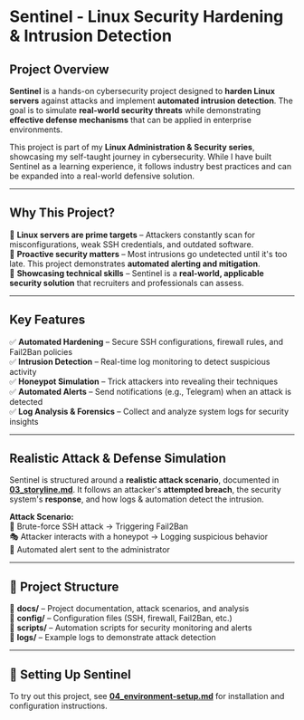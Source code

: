 # Sentinel - Linux Security Hardening & Intrusion Detection  

## Project Overview  

**Sentinel** is a hands-on cybersecurity project designed to **harden Linux servers** against attacks and implement **automated intrusion detection**. The goal is to simulate **real-world security threats** while demonstrating **effective defense mechanisms** that can be applied in enterprise environments.  

This project is part of my **Linux Administration & Security series**, showcasing my self-taught journey in cybersecurity. While I have built Sentinel as a learning experience, it follows industry best practices and can be expanded into a real-world defensive solution.  

---

## Why This Project?  

🔹 **Linux servers are prime targets** – Attackers constantly scan for misconfigurations, weak SSH credentials, and outdated software.  
🔹 **Proactive security matters** – Most intrusions go undetected until it's too late. This project demonstrates **automated alerting and mitigation**.  
🔹 **Showcasing technical skills** – Sentinel is a **real-world, applicable security solution** that recruiters and professionals can assess.  

---

## Key Features  

✅ **Automated Hardening** – Secure SSH configurations, firewall rules, and Fail2Ban policies  
✅ **Intrusion Detection** – Real-time log monitoring to detect suspicious activity  
✅ **Honeypot Simulation** – Trick attackers into revealing their techniques  
✅ **Automated Alerts** – Send notifications (e.g., Telegram) when an attack is detected  
✅ **Log Analysis & Forensics** – Collect and analyze system logs for security insights  

---

## Realistic Attack & Defense Simulation  

Sentinel is structured around a **realistic attack scenario**, documented in **[03_storyline.md](03_storyline.md)**. It follows an attacker's **attempted breach**, the security system's **response**, and how logs & automation detect the intrusion.  

**Attack Scenario:**  
🛑 Brute-force SSH attack → Triggering Fail2Ban  
🎭 Attacker interacts with a honeypot → Logging suspicious behavior  
🚨 Automated alert sent to the administrator  

---

## 📂 Project Structure  

📁 **docs/** – Project documentation, attack scenarios, and analysis  
📁 **config/** – Configuration files (SSH, firewall, Fail2Ban, etc.)  
📁 **scripts/** – Automation scripts for security monitoring and alerts  
📁 **logs/** – Example logs to demonstrate attack detection  

---

## 🔧 Setting Up Sentinel  

To try out this project, see **[04_environment-setup.md](04_environment-setup.md)** for installation and configuration instructions.  

